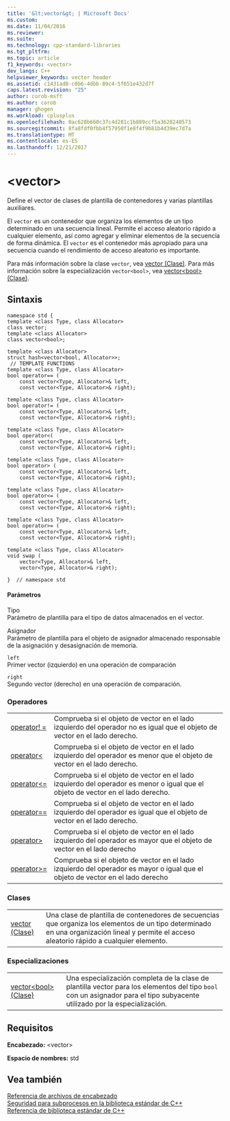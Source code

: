 ```yaml
---
title: '&lt;vector&gt; | Microsoft Docs'
ms.custom: 
ms.date: 11/04/2016
ms.reviewer: 
ms.suite: 
ms.technology: cpp-standard-libraries
ms.tgt_pltfrm: 
ms.topic: article
f1_keywords: <vector>
dev_langs: C++
helpviewer_keywords: vector header
ms.assetid: c1431ad8-c0b6-4dbb-89c4-5f651e432d7f
caps.latest.revision: "25"
author: corob-msft
ms.author: corob
manager: ghogen
ms.workload: cplusplus
ms.openlocfilehash: 0ac628b660c37c4d281c1b889ccf5a3628240573
ms.sourcegitcommit: 8fa8fdf0fbb4f57950f1e8f4f9b81b4d39ec7d7a
ms.translationtype: MT
ms.contentlocale: es-ES
ms.lasthandoff: 12/21/2017
---
```

# <a name="ltvectorgt"></a>&lt;vector&gt;
Define el vector de clases de plantilla de contenedores y varias plantillas auxiliares.  
  
 El `vector` es un contenedor que organiza los elementos de un tipo determinado en una secuencia lineal. Permite el acceso aleatorio rápido a cualquier elemento, así como agregar y eliminar elementos de la secuencia de forma dinámica. El `vector` es el contenedor más apropiado para una secuencia cuando el rendimiento de acceso aleatorio es importante.  
  
 Para más información sobre la clase `vector`, vea [vector (Clase)](../standard-library/vector-class.md). Para más información sobre la especialización `vector<bool>`, vea [vector\<bool> (Clase)](../standard-library/vector-bool-class.md).  
  
## <a name="syntax"></a>Sintaxis  
  
```  
namespace std {  
template <class Type, class Allocator>  
class vector;  
template <class Allocator>  
class vector<bool>;  
 
template <class Allocator>  
struct hash<vector<bool, Allocator>>;  
 // TEMPLATE FUNCTIONS  
template <class Type, class Allocator>  
bool operator== (
    const vector<Type, Allocator>& left,  
    const vector<Type, Allocator>& right);

template <class Type, class Allocator>  
bool operator!= (
    const vector<Type, Allocator>& left,  
    const vector<Type, Allocator>& right);

template <class Type, class Allocator>  
bool operator<(
    const vector<Type, Allocator>& left,  
    const vector<Type, Allocator>& right);

template <class Type, class Allocator>  
bool operator> (
    const vector<Type, Allocator>& left,  
    const vector<Type, Allocator>& right);

template <class Type, class Allocator>  
bool operator<= (
    const vector<Type, Allocator>& left,  
    const vector<Type, Allocator>& right);

template <class Type, class Allocator>  
bool operator>= (
    const vector<Type, Allocator>& left,  
    const vector<Type, Allocator>& right);

template <class Type, class Allocator>  
void swap (
    vector<Type, Allocator>& left,  
    vector<Type, Allocator>& right);

}  // namespace std  
```  
  
#### <a name="parameters"></a>Parámetros  
 Tipo  
 Parámetro de plantilla para el tipo de datos almacenados en el vector.  
  
 Asignador  
 Parámetro de plantilla para el objeto de asignador almacenado responsable de la asignación y desasignación de memoria.  
  
 `left`  
 Primer vector (izquierdo) en una operación de comparación  
  
 `right`  
 Segundo vector (derecho) en una operación de comparación.  
  
### <a name="operators"></a>Operadores  
  
|||  
|-|-|  
|[operator! =](../standard-library/vector-operators.md#op_neq)|Comprueba si el objeto de vector en el lado izquierdo del operador no es igual que el objeto de vector en el lado derecho.|  
|[operator<](../standard-library/vector-operators.md#op_lt)|Comprueba si el objeto de vector en el lado izquierdo del operador es menor que el objeto de vector en el lado derecho.|  
|[operator\<=](../standard-library/vector-operators.md#op_gt_eq)|Comprueba si el objeto de vector en el lado izquierdo del operador es menor o igual que el objeto de vector en el lado derecho.|  
|[operator==](../standard-library/vector-operators.md#op_eq_eq)|Comprueba si el objeto de vector en el lado izquierdo del operador es igual que el objeto de vector en el lado derecho.|  
|[operator>](../standard-library/vector-operators.md#op_gt)|Comprueba si el objeto de vector en el lado izquierdo del operador es mayor que el objeto de vector en el lado derecho|  
|[operator>=](../standard-library/vector-operators.md#op_gt_eq)|Comprueba si el objeto de vector en el lado izquierdo del operador es mayor o igual que el objeto de vector en el lado derecho|  
  
### <a name="classes"></a>Clases  
  
|||  
|-|-|  
|[vector (Clase)](../standard-library/vector-class.md)|Una clase de plantilla de contenedores de secuencias que organiza los elementos de un tipo determinado en una organización lineal y permite el acceso aleatorio rápido a cualquier elemento.|  
  
### <a name="specializations"></a>Especializaciones  
  
|||  
|-|-|  
|[vector\<bool> (Clase)](../standard-library/vector-bool-class.md)|Una especialización completa de la clase de plantilla vector para los elementos del tipo `bool` con un asignador para el tipo subyacente utilizado por la especialización.|  
  
## <a name="requirements"></a>Requisitos  
 **Encabezado:** \<vector>  
  
 **Espacio de nombres:** std  
  
## <a name="see-also"></a>Vea también  
 [Referencia de archivos de encabezado](../standard-library/cpp-standard-library-header-files.md)   
 [Seguridad para subprocesos en la biblioteca estándar de C++](../standard-library/thread-safety-in-the-cpp-standard-library.md)   
 [Referencia de biblioteca estándar de C++](../standard-library/cpp-standard-library-reference.md)


